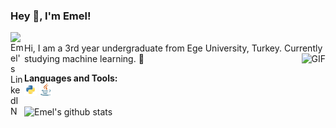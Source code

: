 ### Hey 👋, I'm Emel!

<a href="https://www.linkedin.com/in/emel-kayac%C4%B1-825a19178/">
  <img align="left" alt="Emel's LinkedIN" width="22px" src="https://cdn.jsdelivr.net/npm/simple-icons@v3/icons/linkedin.svg" />
<a />



<br />
Hi, I am a 3rd year undergraduate from Ege University, Turkey. Currently studying machine learning. 🤖
  <img align="right" alt="GIF" src="https://media.giphy.com/media/tczJoRU7XwBS8/giphy.gif" />
<br />


  
**Languages and Tools:**  
<code><img height="20" src="https://raw.githubusercontent.com/github/explore/80688e429a7d4ef2fca1e82350fe8e3517d3494d/topics/python/python.png"></code>
<code><img height="20" src="https://raw.githubusercontent.com/github/explore/80688e429a7d4ef2fca1e82350fe8e3517d3494d/topics/java/java.png"></code>


![Emel's github stats](https://github-readme-stats.vercel.app/api?username=emel-kayaci&show_icons=true&hide_border=true)
